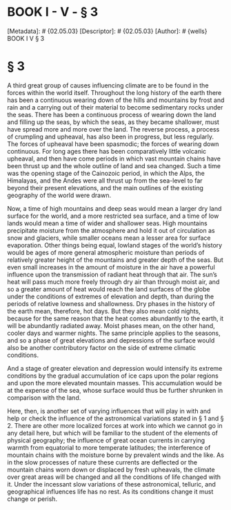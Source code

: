 # BOOK I - V - § 3
[Metadata]: # {02.05.03}
[Descriptor]: # {02.05.03}
[Author]: # {wells}
BOOK I
V
§ 3
# § 3
A third great group of causes influencing climate are to be found in the forces
within the world itself. Throughout the long history of the earth there has
been a continuous wearing down of the hills and mountains by frost and rain and
a carrying out of their material to become sedimentary rocks under the seas.
There has been a continuous process of wearing down the land and filling up the
seas, by which the seas, as they became shallower, must have spread more and
more over the land. The reverse process, a process of crumpling and upheaval,
has also been in progress, but less regularly. The forces of upheaval have been
spasmodic; the forces of wearing down continuous. For long ages there has been
comparatively little volcanic upheaval, and then have come periods in which
vast mountain chains have been thrust up and the whole outline of land and sea
changed. Such a time was the opening stage of the Cainozoic period, in which
the Alps, the Himalayas, and the Andes were all thrust up from the sea-level to
far beyond their present elevations, and the main outlines of the existing
geography of the world were drawn.

Now, a time of high mountains and deep seas would mean a larger dry land
surface for the world, and a more restricted sea surface, and a time of low
lands would mean a time of wider and shallower seas. High mountains precipitate
moisture from the atmosphere and hold it out of circulation as snow and
glaciers, while smaller oceans mean a lesser area for surface evaporation.
Other things being equal, lowland stages of the world’s history would be ages
of more general atmospheric moisture than periods of relatively greater height
of the mountains and greater depth of the seas. But even small increases in the
amount of moisture in the air have a powerful influence upon the transmission
of radiant heat through that air. The sun’s heat will pass much more freely
through dry air than through moist air, and so a greater amount of heat would
reach the land surfaces of the globe under the conditions of extremes of
elevation and depth, than during the periods of relative lowness and
shallowness. Dry phases in the history of the earth mean, therefore, hot days.
But they also mean cold nights, because for the same reason that the heat comes
abundantly to the earth, it will be abundantly radiated away. Moist phases
mean, on the other hand, cooler days and warmer nights. The same principle
applies to the seasons, and so a phase of great elevations and depressions of
the surface would also be another contributory factor on the side of extreme
climatic conditions.

And a stage of greater elevation and depression would intensify its extreme
conditions by the gradual accumulation of ice caps upon the polar regions and
upon the more elevated mountain masses. This accumulation would be at the
expense of the sea, whose surface would thus be further shrunken in comparison
with the land.

Here, then, is another set of varying influences that will play in with and
help or check the influence of the astronomical variations stated in § 1 and §
2. There are other more localized forces at work into which we cannot go in any
detail here, but which will be familiar to the student of the elements of
physical geography; the influence of great ocean currents in carrying warmth
from equatorial to more temperate latitudes; the interference of mountain
chains with the moisture borne by prevalent winds and the like. As in the slow
processes of nature these currents are deflected or the mountain chains worn
down or displaced by fresh upheavals, the climate over great areas will be
changed and all the conditions of life changed with it. Under the incessant
slow variations of these astronomical, telluric, and geographical influences
life has no rest. As its conditions change it must change or perish.

